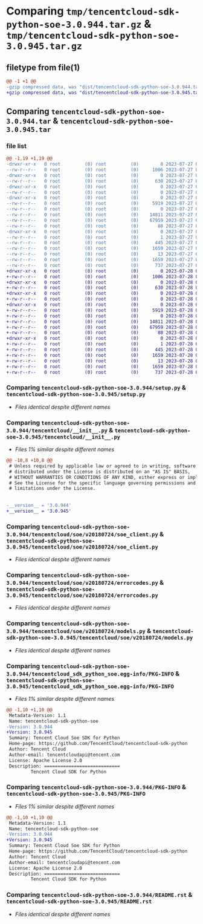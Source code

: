 # Comparing `tmp/tencentcloud-sdk-python-soe-3.0.944.tar.gz` & `tmp/tencentcloud-sdk-python-soe-3.0.945.tar.gz`

## filetype from file(1)

```diff
@@ -1 +1 @@
-gzip compressed data, was "dist/tencentcloud-sdk-python-soe-3.0.944.tar", last modified: Thu Jul 27 02:22:17 2023, max compression
+gzip compressed data, was "dist/tencentcloud-sdk-python-soe-3.0.945.tar", last modified: Fri Jul 28 00:34:34 2023, max compression
```

## Comparing `tencentcloud-sdk-python-soe-3.0.944.tar` & `tencentcloud-sdk-python-soe-3.0.945.tar`

### file list

```diff
@@ -1,19 +1,19 @@
-drwxr-xr-x   0 root         (0) root         (0)        0 2023-07-27 02:22:17.000000 tencentcloud-sdk-python-soe-3.0.944/
--rw-r--r--   0 root         (0) root         (0)     1006 2023-07-27 02:22:17.000000 tencentcloud-sdk-python-soe-3.0.944/setup.py
-drwxr-xr-x   0 root         (0) root         (0)        0 2023-07-27 02:22:17.000000 tencentcloud-sdk-python-soe-3.0.944/tencentcloud/
--rw-r--r--   0 root         (0) root         (0)      630 2023-07-27 02:22:17.000000 tencentcloud-sdk-python-soe-3.0.944/tencentcloud/__init__.py
-drwxr-xr-x   0 root         (0) root         (0)        0 2023-07-27 02:22:17.000000 tencentcloud-sdk-python-soe-3.0.944/tencentcloud/soe/
--rw-r--r--   0 root         (0) root         (0)        0 2023-07-27 02:22:17.000000 tencentcloud-sdk-python-soe-3.0.944/tencentcloud/soe/__init__.py
-drwxr-xr-x   0 root         (0) root         (0)        0 2023-07-27 02:22:17.000000 tencentcloud-sdk-python-soe-3.0.944/tencentcloud/soe/v20180724/
--rw-r--r--   0 root         (0) root         (0)     5919 2023-07-27 02:22:17.000000 tencentcloud-sdk-python-soe-3.0.944/tencentcloud/soe/v20180724/soe_client.py
--rw-r--r--   0 root         (0) root         (0)        0 2023-07-27 02:22:17.000000 tencentcloud-sdk-python-soe-3.0.944/tencentcloud/soe/v20180724/__init__.py
--rw-r--r--   0 root         (0) root         (0)    14811 2023-07-27 02:22:17.000000 tencentcloud-sdk-python-soe-3.0.944/tencentcloud/soe/v20180724/errorcodes.py
--rw-r--r--   0 root         (0) root         (0)    67959 2023-07-27 02:22:17.000000 tencentcloud-sdk-python-soe-3.0.944/tencentcloud/soe/v20180724/models.py
--rw-r--r--   0 root         (0) root         (0)       88 2023-07-27 02:22:17.000000 tencentcloud-sdk-python-soe-3.0.944/setup.cfg
-drwxr-xr-x   0 root         (0) root         (0)        0 2023-07-27 02:22:17.000000 tencentcloud-sdk-python-soe-3.0.944/tencentcloud_sdk_python_soe.egg-info/
--rw-r--r--   0 root         (0) root         (0)        1 2023-07-27 02:22:17.000000 tencentcloud-sdk-python-soe-3.0.944/tencentcloud_sdk_python_soe.egg-info/dependency_links.txt
--rw-r--r--   0 root         (0) root         (0)      445 2023-07-27 02:22:17.000000 tencentcloud-sdk-python-soe-3.0.944/tencentcloud_sdk_python_soe.egg-info/SOURCES.txt
--rw-r--r--   0 root         (0) root         (0)     1659 2023-07-27 02:22:17.000000 tencentcloud-sdk-python-soe-3.0.944/tencentcloud_sdk_python_soe.egg-info/PKG-INFO
--rw-r--r--   0 root         (0) root         (0)       13 2023-07-27 02:22:17.000000 tencentcloud-sdk-python-soe-3.0.944/tencentcloud_sdk_python_soe.egg-info/top_level.txt
--rw-r--r--   0 root         (0) root         (0)     1659 2023-07-27 02:22:17.000000 tencentcloud-sdk-python-soe-3.0.944/PKG-INFO
--rw-r--r--   0 root         (0) root         (0)      737 2023-07-27 02:22:17.000000 tencentcloud-sdk-python-soe-3.0.944/README.rst
+drwxr-xr-x   0 root         (0) root         (0)        0 2023-07-28 00:34:34.000000 tencentcloud-sdk-python-soe-3.0.945/
+-rw-r--r--   0 root         (0) root         (0)     1006 2023-07-28 00:34:34.000000 tencentcloud-sdk-python-soe-3.0.945/setup.py
+drwxr-xr-x   0 root         (0) root         (0)        0 2023-07-28 00:34:34.000000 tencentcloud-sdk-python-soe-3.0.945/tencentcloud/
+-rw-r--r--   0 root         (0) root         (0)      630 2023-07-28 00:34:34.000000 tencentcloud-sdk-python-soe-3.0.945/tencentcloud/__init__.py
+drwxr-xr-x   0 root         (0) root         (0)        0 2023-07-28 00:34:34.000000 tencentcloud-sdk-python-soe-3.0.945/tencentcloud/soe/
+-rw-r--r--   0 root         (0) root         (0)        0 2023-07-28 00:34:34.000000 tencentcloud-sdk-python-soe-3.0.945/tencentcloud/soe/__init__.py
+drwxr-xr-x   0 root         (0) root         (0)        0 2023-07-28 00:34:34.000000 tencentcloud-sdk-python-soe-3.0.945/tencentcloud/soe/v20180724/
+-rw-r--r--   0 root         (0) root         (0)     5919 2023-07-28 00:34:34.000000 tencentcloud-sdk-python-soe-3.0.945/tencentcloud/soe/v20180724/soe_client.py
+-rw-r--r--   0 root         (0) root         (0)        0 2023-07-28 00:34:34.000000 tencentcloud-sdk-python-soe-3.0.945/tencentcloud/soe/v20180724/__init__.py
+-rw-r--r--   0 root         (0) root         (0)    14811 2023-07-28 00:34:34.000000 tencentcloud-sdk-python-soe-3.0.945/tencentcloud/soe/v20180724/errorcodes.py
+-rw-r--r--   0 root         (0) root         (0)    67959 2023-07-28 00:34:34.000000 tencentcloud-sdk-python-soe-3.0.945/tencentcloud/soe/v20180724/models.py
+-rw-r--r--   0 root         (0) root         (0)       88 2023-07-28 00:34:34.000000 tencentcloud-sdk-python-soe-3.0.945/setup.cfg
+drwxr-xr-x   0 root         (0) root         (0)        0 2023-07-28 00:34:34.000000 tencentcloud-sdk-python-soe-3.0.945/tencentcloud_sdk_python_soe.egg-info/
+-rw-r--r--   0 root         (0) root         (0)        1 2023-07-28 00:34:34.000000 tencentcloud-sdk-python-soe-3.0.945/tencentcloud_sdk_python_soe.egg-info/dependency_links.txt
+-rw-r--r--   0 root         (0) root         (0)      445 2023-07-28 00:34:34.000000 tencentcloud-sdk-python-soe-3.0.945/tencentcloud_sdk_python_soe.egg-info/SOURCES.txt
+-rw-r--r--   0 root         (0) root         (0)     1659 2023-07-28 00:34:34.000000 tencentcloud-sdk-python-soe-3.0.945/tencentcloud_sdk_python_soe.egg-info/PKG-INFO
+-rw-r--r--   0 root         (0) root         (0)       13 2023-07-28 00:34:34.000000 tencentcloud-sdk-python-soe-3.0.945/tencentcloud_sdk_python_soe.egg-info/top_level.txt
+-rw-r--r--   0 root         (0) root         (0)     1659 2023-07-28 00:34:34.000000 tencentcloud-sdk-python-soe-3.0.945/PKG-INFO
+-rw-r--r--   0 root         (0) root         (0)      737 2023-07-28 00:34:34.000000 tencentcloud-sdk-python-soe-3.0.945/README.rst
```

### Comparing `tencentcloud-sdk-python-soe-3.0.944/setup.py` & `tencentcloud-sdk-python-soe-3.0.945/setup.py`

 * *Files identical despite different names*

### Comparing `tencentcloud-sdk-python-soe-3.0.944/tencentcloud/__init__.py` & `tencentcloud-sdk-python-soe-3.0.945/tencentcloud/__init__.py`

 * *Files 1% similar despite different names*

```diff
@@ -10,8 +10,8 @@
 # Unless required by applicable law or agreed to in writing, software
 # distributed under the License is distributed on an "AS IS" BASIS,
 # WITHOUT WARRANTIES OR CONDITIONS OF ANY KIND, either express or implied.
 # See the License for the specific language governing permissions and
 # limitations under the License.
 
 
-__version__ = '3.0.944'
+__version__ = '3.0.945'
```

### Comparing `tencentcloud-sdk-python-soe-3.0.944/tencentcloud/soe/v20180724/soe_client.py` & `tencentcloud-sdk-python-soe-3.0.945/tencentcloud/soe/v20180724/soe_client.py`

 * *Files identical despite different names*

### Comparing `tencentcloud-sdk-python-soe-3.0.944/tencentcloud/soe/v20180724/errorcodes.py` & `tencentcloud-sdk-python-soe-3.0.945/tencentcloud/soe/v20180724/errorcodes.py`

 * *Files identical despite different names*

### Comparing `tencentcloud-sdk-python-soe-3.0.944/tencentcloud/soe/v20180724/models.py` & `tencentcloud-sdk-python-soe-3.0.945/tencentcloud/soe/v20180724/models.py`

 * *Files identical despite different names*

### Comparing `tencentcloud-sdk-python-soe-3.0.944/tencentcloud_sdk_python_soe.egg-info/PKG-INFO` & `tencentcloud-sdk-python-soe-3.0.945/tencentcloud_sdk_python_soe.egg-info/PKG-INFO`

 * *Files 1% similar despite different names*

```diff
@@ -1,10 +1,10 @@
 Metadata-Version: 1.1
 Name: tencentcloud-sdk-python-soe
-Version: 3.0.944
+Version: 3.0.945
 Summary: Tencent Cloud Soe SDK for Python
 Home-page: https://github.com/TencentCloud/tencentcloud-sdk-python
 Author: Tencent Cloud
 Author-email: tencentcloudapi@tencent.com
 License: Apache License 2.0
 Description: ============================
         Tencent Cloud SDK for Python
```

### Comparing `tencentcloud-sdk-python-soe-3.0.944/PKG-INFO` & `tencentcloud-sdk-python-soe-3.0.945/PKG-INFO`

 * *Files 1% similar despite different names*

```diff
@@ -1,10 +1,10 @@
 Metadata-Version: 1.1
 Name: tencentcloud-sdk-python-soe
-Version: 3.0.944
+Version: 3.0.945
 Summary: Tencent Cloud Soe SDK for Python
 Home-page: https://github.com/TencentCloud/tencentcloud-sdk-python
 Author: Tencent Cloud
 Author-email: tencentcloudapi@tencent.com
 License: Apache License 2.0
 Description: ============================
         Tencent Cloud SDK for Python
```

### Comparing `tencentcloud-sdk-python-soe-3.0.944/README.rst` & `tencentcloud-sdk-python-soe-3.0.945/README.rst`

 * *Files identical despite different names*

